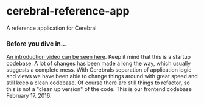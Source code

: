 # cerebral-reference-app
A reference application for Cerebral

### Before you dive in...
[An introduction video can be seen here](http://www.youtube.com/watch?v=WhttyHQ8q_M). Keep it mind that this is a startup codebase. A lot of changes has been made a long the way, which usually suggests a complete mess. With Cerebrals separation of application logic and views we have been able to change things around with great speed and still keep a clean codebase. Of course there are still things to refactor, so this is not a "clean up version" of the code. This is our frontend codebase February 17. 2016.
